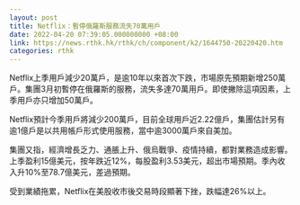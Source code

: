 ```yaml
---
layout: post
title: Netflix：暫停俄羅斯服務流失70萬用戶
date: 2022-04-20 07:39:05.000000000 +08:00
link: https://news.rthk.hk/rthk/ch/component/k2/1644750-20220420.htm
categories: rthk
---
```


Netflix上季用戶減少20萬戶，是逾10年以來首次下跌，市場原先預期新增250萬戶。集團3月初暫停在俄羅斯的服務，流失多達70萬用戶。即使撇除這項因素，上季用戶亦只增加50萬戶。

Netflix預計今季用戶將減少200萬戶，目前全球用戶近2.22億戶，集團估計另有逾1億戶是以共用帳戶形式使用服務，當中逾3000萬戶來自美加。

集團又指，經濟增長乏力、通脹上升、俄烏戰爭、疫情持續，都對業務造成影響。上季盈利15億美元，按年跌近12%，每股盈利3.53美元，超出市場預期。季內收入升10%至78.7億美元，差過預期。

受到業績拖累，Netflix在美股收市後交易時段顯著下挫，跌幅達26%以上。

